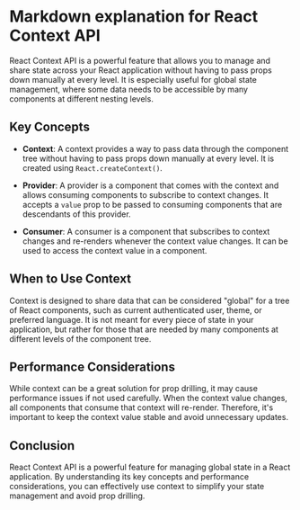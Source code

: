 # Markdown explanation for React Context API

React Context API is a powerful feature that allows you to manage and share state across your React application without having to pass props down manually at every level. It is especially useful for global state management, where some data needs to be accessible by many components at different nesting levels.

## Key Concepts

- **Context**: A context provides a way to pass data through the component tree without having to pass props down manually at every level. It is created using `React.createContext()`.

- **Provider**: A provider is a component that comes with the context and allows consuming components to subscribe to context changes. It accepts a `value` prop to be passed to consuming components that are descendants of this provider.

- **Consumer**: A consumer is a component that subscribes to context changes and re-renders whenever the context value changes. It can be used to access the context value in a component.

## When to Use Context

Context is designed to share data that can be considered "global" for a tree of React components, such as current authenticated user, theme, or preferred language. It is not meant for every piece of state in your application, but rather for those that are needed by many components at different levels of the component tree.

## Performance Considerations

While context can be a great solution for prop drilling, it may cause performance issues if not used carefully. When the context value changes, all components that consume that context will re-render. Therefore, it's important to keep the context value stable and avoid unnecessary updates.

## Conclusion

React Context API is a powerful feature for managing global state in a React application. By understanding its key concepts and performance considerations, you can effectively use context to simplify your state management and avoid prop drilling.